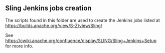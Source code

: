Sling Jenkins jobs creation
---------------------------

The scripts found in this folder are used to create the Jenkins jobs
listed at https://builds.apache.org/view/S-Z/view/Sling/

See https://cwiki.apache.org/confluence/display/SLING/Sling+Jenkins+Setup
for more info.
